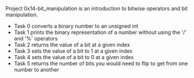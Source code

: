 Project 0x14-bit_manipulation is an introduction to bitwise operators and bit manipulation.
- Task 0 converts a binary number to an unsigned int
- Task 1 prints the binary representation of a number without using the '/' and '%' operators
- Task 2 returns the value of a bit at a given index
- Task 3 sets the value of a bit to 1 at a given index
- Task 4 sets the value of a bit to 0 at a given index
- Task 5 returns the number of bits you would need to flip to get from one number to another
